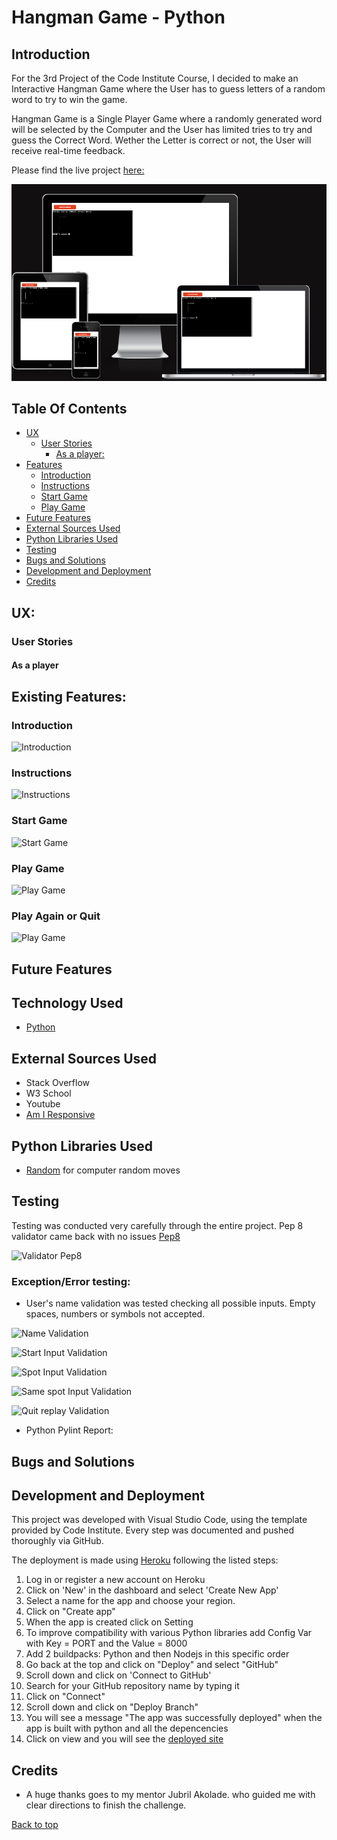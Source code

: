 # Hangman Game - Python

## Introduction

For the 3rd Project of the Code Institute Course, I decided to make an Interactive Hangman Game where the User has to guess letters of a random word to try to win the game.

Hangman Game is a Single Player Game where a randomly generated word will be selected by the Computer and the User has limited tries to try and guess the Correct Word. Wether the Letter is correct or not, the User will receive real-time feedback.

Please find the live project [here:]() 

![AmIResponsive](images/responsive.jpg)

## Table Of Contents

+ [UX](#ux "UX")
  + [User Stories](#userstories "User Stories")
    + [As a player:](#first-time-user "As a player")
+ [Features](#features "Features")  
  + [Introduction](#Introduction "Introduction")
  + [Instructions](#Instructions "Instructions") 
  + [Start Game](#Start-Game "Start Game")
  + [Play Game](#Start-Game "Play Game")
+ [Future Features](#future-features "Future Features") 
+ [External Sources Used](#external-sources-used "External Sources Used")  
+ [Python Libraries Used](#python-libraries-used "Python Libraries Used")  
+ [Testing](#testing "Testing")
+ [Bugs and Solutions](#bugs-and-solutions "Bugs and Solutions")
+ [Development and Deployment](#development-and-deployment "Development and Deployment")
+ [Credits](#Credits "Credits")


## UX:
### User Stories
#### As a player 

## Existing Features:

### Introduction

![Introduction](images/introduction.jpg) 

### Instructions

![Instructions](images/instructions.jpg) 


### Start Game

![Start Game](images/start.jpg) 


### Play Game

![Play Game](images/play.jpg)

### Play Again or Quit

![Play Game](images/game-over.jpg)


## Future Features

## Technology Used

 - [Python](https://www.python.org/)
## External Sources Used

- Stack Overflow
- W3 School
- Youtube
- [Am I Responsive](https://ui.dev/amiresponsive)


## Python Libraries Used

- [Random](https://docs.python.org/3/library/random.html)  for computer random moves

## Testing

Testing was conducted very carefully through the entire project. Pep 8 validator came back with no issues
[Pep8](http://pep8online.com/)

![Validator Pep8](images/python-test.jpg)

### Exception/Error testing:

- User's name validation was tested checking all possible inputs. Empty spaces, numbers or symbols not accepted.

![Name Validation](images/name-validation.png)

![Start Input Validation](images/start-input-validation.png)

![Spot Input Validation](images/spot-input-validation.png)

![Same spot Input Validation](images/same-spot-validation.png)

![Quit replay Validation](images/quit-replay-validation.png)

- Python Pylint Report:

## Bugs and Solutions

## Development and Deployment

This project was developed with Visual Studio Code, using the template provided by Code Institute. Every step was documented and pushed thoroughly via GitHub.

The deployment is made using [Heroku](https://www.heroku.com/) following the listed steps:

1. Log in or register a new account on Heroku
2. Click on 'New' in the dashboard and select 'Create New App'
3. Select a name for the app and choose your region.
4. Click on "Create app"
4. When the app is created click on Setting 
5. To improve compatibility with various Python libraries add  Config Var with Key = PORT and the Value = 8000 
5. Add 2 buildpacks: Python and then Nodejs in this specific order
6. Go back at the top and click on "Deploy" and select "GitHub"
7. Scroll down and click on 'Connect to GitHub'
8. Search for your GitHub repository name by typing it 
9. Click on "Connect"
10. Scroll down and click on "Deploy Branch"
11. You will see a message "The app was successfully deployed" when the app is built with python and all the depencencies
12. Click on view and you will see the [deployed site]()

## Credits

- A huge thanks goes to my mentor Jubril Akolade. who guided me with clear directions to finish the challenge.

[Back to top](#table-of-contents)
